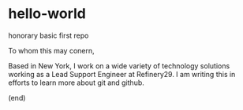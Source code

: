 # hello-world
honorary basic first repo

To whom this may conern,

Based in New York, I work on a wide variety of technology solutions working as a Lead Support Engineer at Refinery29. I am writing this in efforts to learn more about git and github.

(end)
